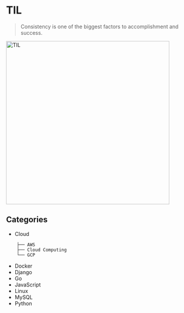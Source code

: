 # TIL
> Consistency is one of the biggest factors to accomplishment and success. 
<img width="444" alt="TIL" src="https://user-images.githubusercontent.com/48475824/72317542-f9361e80-36dc-11ea-9633-ef6bf88725c7.png">

## Categories
* Cloud
```
    ├── AWS
    ├── Cloud Computing
    └── GCP
```
* Docker
* Django
* Go
* JavaScript
* Linux
* MySQL
* Python
